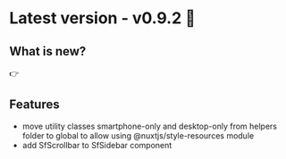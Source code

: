 # Latest version - v0.9.2 🎉

## What is new?

:point_right:

## Features

- move utility classes smartphone-only and desktop-only from helpers folder to global to allow using @nuxtjs/style-resources module
- add SfScrollbar to SfSidebar component
